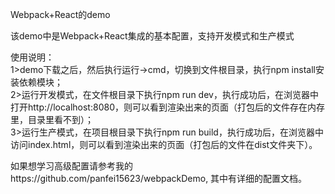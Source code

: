 Webpack+React的demo

 该demo中是Webpack+React集成的基本配置，支持开发模式和生产模式
 
 使用说明：        
 1>demo下载之后，然后执行运行->cmd，切换到文件根目录，执行npm install安装依赖模块；             
 2>运行开发模式，在文件根目录下执行npm run dev，执行成功后，在浏览器中打开http://localhost:8080，则可以看到渲染出来的页面（打包后的文件存在内存里，目录里看不到）；    
 3>运行生产模式，在项目根目录下执行npm run build，执行成功后，在浏览器中访问index.html，则可以看到渲染出来的页面（打包后的文件在dist文件夹下）。 
 
 如果想学习高级配置请参考我的https://github.com/panfei15623/webpackDemo, 其中有详细的配置文档。
 

    
  
  
      
  

 
 
 


 

